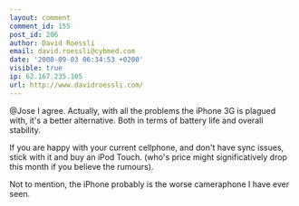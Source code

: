 ```yaml
---
layout: comment
comment_id: 155
post_id: 206
author: David Roessli
email: david.roessli@cybmed.com
date: '2008-09-03 06:34:53 +0200'
visible: true
ip: 62.167.235.105
url: http://www.davidroessli.com/
---
```

@Jose I agree. Actually, with all the problems the iPhone 3G is plagued with, it's a better alternative. Both in terms of battery life and overall stability.

If you are happy with your current cellphone, and don't have sync issues, stick with it and buy an iPod Touch.
(who's price might significatively drop this month if you believe the rumours).

Not to mention, the iPhone probably is the worse cameraphone I have ever seen. 
